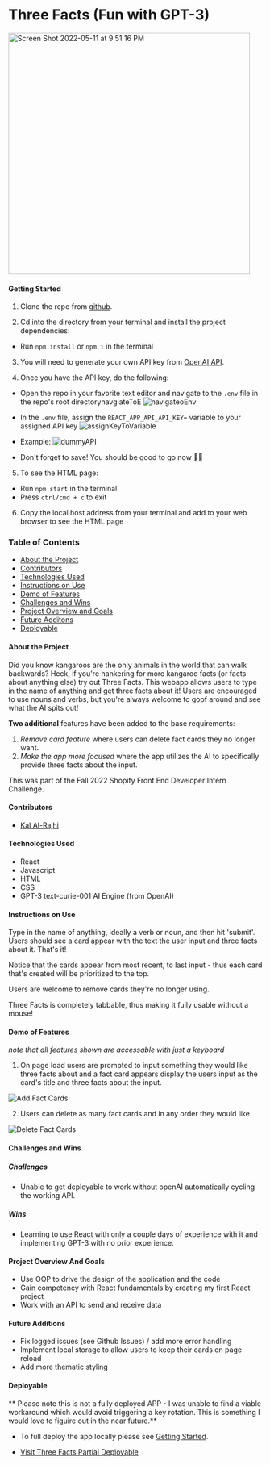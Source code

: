 # Three Facts (Fun with GPT-3)
<img width="479" alt="Screen Shot 2022-05-11 at 9 51 16 PM" src="https://user-images.githubusercontent.com/97044701/167988535-eec92026-9422-47ff-9f9f-be384b4b5678.png">

#### Getting Started
1. Clone the repo from [github](https://github.com/kal-aalrajhi/Fun-with-GPT-3).

2. Cd into the directory from your terminal and install the project dependencies:
- Run `npm install` or `npm i` in the terminal

3. You will need to generate your own API key from [OpenAI API](https://beta.openai.com/overview). 

4. Once you have the API key, do the following: 
- Open the repo in your favorite text editor and navigate to the `.env` file in the repo's root directorynavgiateToE
![navigateoEnv](https://user-images.githubusercontent.com/97044701/168192366-d4c3a28a-14b5-4d78-a37b-452ced6a3d54.png)

- In the `.env` file, assign the `REACT_APP_API_API_KEY=` variable to your assigned API key
![assignKeyToVariable](https://user-images.githubusercontent.com/97044701/168192743-3b2625dd-bf1e-40a1-a796-d21390d54ecf.png)

- Example: 
![dummyAPI](https://user-images.githubusercontent.com/97044701/168192785-0677078f-2e2d-4431-9288-5139187b59ee.png)

- Don't forget to save! You should be good to go now 👍🏽

5. To see the HTML page:
- Run `npm start` in the terminal
- Press `ctrl/cmd + c` to exit
6. Copy the local host address from your terminal and add to your web browser to see the HTML page


### Table of Contents
- [About the Project](#about-the-project)
- [Contributors](#contributors)
- [Technologies Used](#technologies-used)
- [Instructions on Use](#instructions-on-use)
- [Demo of Features](#demo-of-features)
- [Challenges and Wins](#challenges-and-wins)
- [Project Overview and Goals](#project-overview-and-goals)
- [Future Additons](#future-additons)
- [Deployable](#deployable)

#### About the Project
Did you know kangaroos are the only animals in the world that can walk backwards? Heck, if you're hankering for more kangaroo facts (or facts about anything else) try out Three Facts. This webapp allows users to type in the name of anything and get three facts about it! Users are encouraged to use nouns and verbs, but you're always welcome to goof around and see what the AI spits out! 

**Two additional** features have been added to the base requirements: 
1. *Remove card feature* where users can delete fact cards they no longer want. 
2. *Make the app more focused* where the app utilizes the AI to specifically provide three facts about the input.

This was part of the Fall 2022 Shopify Front End Developer Intern Challenge.

#### Contributors
 - [Kal Al-Rajhi](https://github.com/kal-aalrajhi)

#### Technologies Used
- React
- Javascript
- HTML
- CSS
- GPT-3 text-curie-001 AI Engine (from OpenAI)

#### Instructions on Use
Type in the name of anything, ideally a verb or noun, and then hit 'submit'. Users should see a card appear with the text the user input and three facts about it. That's it! 

Notice that the cards appear from most recent, to last input - thus each card that's created will be prioritized to the top. 

Users are welcome to remove cards they're no longer using.

Three Facts is completely tabbable, thus making it fully usable without a mouse!

#### Demo of Features
*note that all features shown are accessable with just a keyboard*

1. On page load users are prompted to input something they would like three facts about and a fact card appears display the users input as the card's title and three facts about the input.

![Add Fact Cards](https://media.giphy.com/media/L9Z1fKZ7XaMrVKBW4a/giphy.gif)

2. Users can delete as many fact cards and in any order they would like. 

![Delete Fact Cards](https://media.giphy.com/media/Vm64HC7ox5xHqM2YH7/giphy.gif)

#### Challenges and Wins

##### Challenges
- Unable to get deployable to work without openAI automatically cycling the working API.
##### Wins
- Learning to use React with only a couple days of experience with it and implementing GPT-3 with no prior experience.

#### Project Overview And Goals
- Use OOP to drive the design of the application and the code
- Gain competency with React fundamentals by creating my first React project
- Work with an API to send and receive data

#### Future Additions
- Fix logged issues (see Github Issues) / add more error handling
- Implement local storage to allow users to keep their cards on page reload
- Add more thematic styling

#### Deployable
** Please note this is not a fully deployed APP - I was unable to find a viable workaround which would avoid triggering a key rotation. This is something I would love to figuire out in the near future.** 

- To full deploy the app locally please see [Getting Started](#getting-started).

- [Visit Three Facts Partial Deployable](https://kal-aalrajhi.github.io/Fun-with-GPT-3/)

